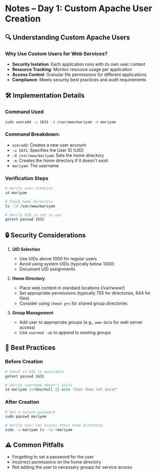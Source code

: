 # Notes – Day 1: Custom Apache User Creation

## 🔍 Understanding Custom Apache Users

### Why Use Custom Users for Web Services?
- **Security Isolation**: Each application runs with its own user context
- **Resource Tracking**: Monitor resource usage per application
- **Access Control**: Granular file permissions for different applications
- **Compliance**: Meets security best practices and audit requirements

## 🛠️ Implementation Details

### Command Used
```bash
sudo useradd -u 1631 -d /var/www/mariyam -m mariyam
```

### Command Breakdown:
- `useradd`: Creates a new user account
- `-u 1631`: Specifies the User ID (UID)
- `-d /var/www/mariyam`: Sets the home directory
- `-m`: Creates the home directory if it doesn't exist
- `mariyam`: The username

### Verification Steps
```bash
# Verify user creation
id mariyam

# Check home directory
ls -ld /var/www/mariyam

# Verify UID is not in use
getent passwd 1631
```

## 🔒 Security Considerations

1. **UID Selection**
   - Use UIDs above 1000 for regular users
   - Avoid using system UIDs (typically below 1000)
   - Document UID assignments

2. **Home Directory**
   - Place web content in standard locations (/var/www/)
   - Set appropriate permissions (typically 755 for directories, 644 for files)
   - Consider using `chmod g+s` for shared group directories

3. **Group Management**
   - Add user to appropriate groups (e.g., `www-data` for web server access)
   - Use `usermod -aG` to append to existing groups

## 🚀 Best Practices

### Before Creation
```bash
# Check if UID is available
getent passwd 1631

# Verify username doesn't exist
id mariyam 2>/dev/null || echo "User does not exist"
```

### After Creation
```bash
# Set a secure password
sudo passwd mariyam

# Verify user can access their home directory
sudo -u mariyam ls -la ~mariyam
```

## ⚠️ Common Pitfalls
- Forgetting to set a password for the user
- Incorrect permissions on the home directory
- Not adding the user to necessary groups for service access
